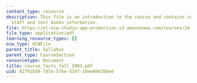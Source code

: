 ```yaml
---
content_type: resource
description: This file is an introduction to the course and contains course objective,
  staff and text books information.
file: https://ol-ocw-studio-app-production.s3.amazonaws.com/courses/16-01-unified-engineering-i-ii-iii-iv-fall-2005-spring-2006/82791bd47d7a576ed19718ee0843b8ed_course_facts_fall_2003.pdf
file_type: application/pdf
learning_resource_types: []
ocw_type: OCWFile
parent_title: Syllabus
parent_type: CourseSection
resourcetype: Document
title: course_facts_fall_2003.pdf
uid: 82791bd4-7d7a-576e-d197-18ee0843b8ed
---
```

